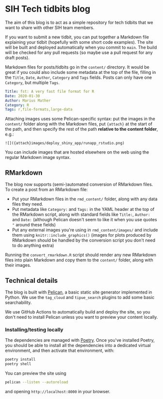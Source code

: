 # SIH Tech tidbits blog

The aim of this blog is to act as a simple repository for tech
tidbits that we want to share with other SIH team members.

If you want to submit a new tidbit, you can put together
a Markdown file explaining your tidbit (hopefully with
some short code examples).  The site will be built and deployed automatically
when you commit to `main`. The build will be checked for any pull requests
(so maybe use a pull request for any draft
posts).

Markdown files for posts/tidbits go in the
`content/` directory. It would be great if you could
also include some metadata at the top of the file, filling
in the `Title`, `Date`, `Author`, `Category` and `Tags` fields. Posts
can only have one `Category`, but multiple `Tags`.

```yaml
Title: fst: A very fast file format for R
Date: 2020-01-30
Author: Marius Mather
Category: R
Tags: r,file-formats,large-data
```

Attaching images uses some Pelican-specific syntax: put the images in the `content/` folder along
with the Markdown files, put `{attach}` at the start of the path, and then specify the
rest of the path **relative to the content folder**, e.g.:

```
![]({attach}images/deploy_shiny_app/runapp_rstudio.png)
```

You can include images that are hosted elsewhere on the web using the regular Markdown image syntax.

## RMarkdown

The blog now supports (semi-)automated conversion of RMarkdown files. To create a post from an
RMarkdown file: 

* Put your RMarkdown files in the `rmd_content/` folder, along with any data files they need. 
* Put metadata like `Category:` and `Tags:` in the YAML header at the top of the RMarkdown script,
  along with standard fields like `Title:`, `Author:` and `Date:` (although Pelican doesn't seem
  to like it when you use quotes `"` around these fields)
* Put any external images you're using in `rmd_content/images/` and include them using `knitr::include_graphics()`
  (images for plots produced by RMarkdown should be handled by the conversion script you don't
  need to do anything extra)

Running the `convert_rmarkdown.R` script should render any new RMarkdown files into
plain Markdown and copy them to the `content/` folder, along with their images.

## Technical details

The blog is built with [Pelican](https://blog.getpelican.com/),
a basic static site generator implemented in Python. We use
the `tag_cloud` and `tipue_search` plugins to add some basic
searchability.

We use GitHub Actions to automatically build and deploy the site,
so you don't need to install Pelican unless you want to preview
your content locally.

### Installing/testing locally

The dependencies are managed with [Poetry](https://python-poetry.org/).
Once you've installed Poetry, you should be able to install
all the dependencies into a dedicated virtual environment, and
then activate that environment, with:

```bash
poetry install
poetry shell
```

You can preview the site using

```bash
pelican --listen --autoreload
```

and opening `http://localhost:8000` in your browser.
